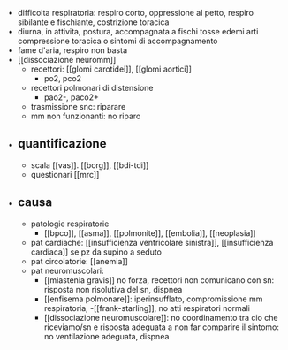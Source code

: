 - difficolta respiratoria: respiro corto, oppressione al petto, respiro sibilante e fischiante, costrizione toracica
- diurna, in attivita, postura, accompagnata a fischi tosse edemi arti compressione toracica o sintomi di accompagnamento
- fame d'aria, respiro non basta
- [[dissociazione neuromm]]
	- recettori: [[glomi carotidei]], [[glomi aortici]]
		- po2, pco2
	- recettori polmonari di distensione
		- pao2-, paco2+
	- trasmissione snc: riparare
	- mm non funzionanti: no riparo
- ## quantificazione
	- scala [[vas]]. [[borg]], [[bdi-tdi]]
	- questionari [[mrc]]
- ## causa
	- patologie respiratorie
		- [[bpco]], [[asma]], [[polmonite]], [[embolia]], [[neoplasia]]
	- pat cardiache: [[insufficienza ventricolare sinistra]], [[insufficienza cardiaca]] se pz da supino a seduto
	- pat circolatorie: [[anemia]]
	- pat neuromuscolari:
		- [[miastenia gravis]] no forza, recettori non comunicano con sn: risposta non risolutiva del sn, dispnea
		- [[enfisema polmonare]]: iperinsufflato, compromissione mm respiratoria, -[[frank-starling]], no atti respiratori normali
		- [[dissociazione neuromuscolare]]: no coordinamento tra cio che riceviamo/sn e risposta adeguata a non far comparire il sintomo: no ventilazione adeguata, dispnea